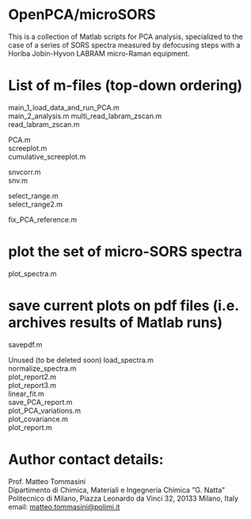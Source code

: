 # OpenPCA/microSORS
 This is a collection of Matlab scripts for PCA analysis, specialized to the case of a series of SORS spectra measured by defocusing steps with a Horiba Jobin-Hyvon LABRAM micro-Raman equipment.

 List of m-files (top-down ordering)
 ===================================

main_1_load_data_and_run_PCA.m  
main_2_analysis.m
multi_read_labram_zscan.m       
read_labram_zscan.m             

PCA.m                           
screeplot.m                     
cumulative_screeplot.m          

snvcorr.m                       
snv.m                           

select_range.m                  
select_range2.m                 

fix_PCA_reference.m

# plot the set of micro-SORS spectra
plot_spectra.m

# save current plots on pdf files (i.e. archives results of Matlab runs)
savepdf.m                       



Unused (to be deleted soon)
load_spectra.m                                 
normalize_spectra.m             
plot_report2.m                  
plot_report3.m                  
linear_fit.m                    
save_PCA_report.m               
plot_PCA_variations.m           
plot_covariance.m               
plot_report.m                   


# Author contact details:
 Prof. Matteo Tommasini  
 Dipartimento di Chimica, Materiali e Ingegneria Chimica "G. Natta"  
 Politecnico di Milano, Piazza Leonardo da Vinci 32, 20133 Milano, Italy  
 email: matteo.tommasini@polimi.it  
 


